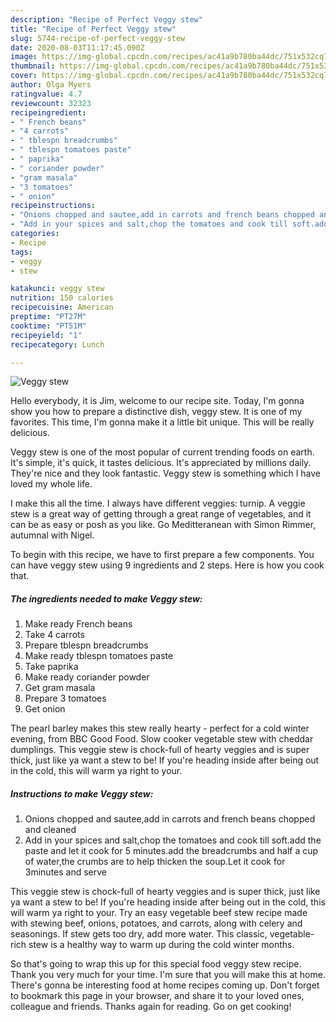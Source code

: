 ```yaml
---
description: "Recipe of Perfect Veggy stew"
title: "Recipe of Perfect Veggy stew"
slug: 5744-recipe-of-perfect-veggy-stew
date: 2020-08-03T11:17:45.090Z
image: https://img-global.cpcdn.com/recipes/ac41a9b780ba44dc/751x532cq70/veggy-stew-recipe-main-photo.jpg
thumbnail: https://img-global.cpcdn.com/recipes/ac41a9b780ba44dc/751x532cq70/veggy-stew-recipe-main-photo.jpg
cover: https://img-global.cpcdn.com/recipes/ac41a9b780ba44dc/751x532cq70/veggy-stew-recipe-main-photo.jpg
author: Olga Myers
ratingvalue: 4.7
reviewcount: 32323
recipeingredient:
- " French beans"
- "4 carrots"
- " tblespn breadcrumbs"
- " tblespn tomatoes paste"
- " paprika"
- " coriander powder"
- "gram masala"
- "3 tomatoes"
- " onion"
recipeinstructions:
- "Onions chopped and sautee,add in carrots and french beans chopped and cleaned"
- "Add in your spices and salt,chop the tomatoes and cook till soft.add the paste and let it cook for 5 minutes.add the breadcrumbs and half a cup of water,the crumbs are to help thicken the soup.Let it cook for 3minutes and serve"
categories:
- Recipe
tags:
- veggy
- stew

katakunci: veggy stew 
nutrition: 150 calories
recipecuisine: American
preptime: "PT27M"
cooktime: "PT51M"
recipeyield: "1"
recipecategory: Lunch

---
```



![Veggy stew](https://img-global.cpcdn.com/recipes/ac41a9b780ba44dc/751x532cq70/veggy-stew-recipe-main-photo.jpg)

Hello everybody, it is Jim, welcome to our recipe site. Today, I'm gonna show you how to prepare a distinctive dish, veggy stew. It is one of my favorites. This time, I'm gonna make it a little bit unique. This will be really delicious.

Veggy stew is one of the most popular of current trending foods on earth. It's simple, it's quick, it tastes delicious. It's appreciated by millions daily. They're nice and they look fantastic. Veggy stew is something which I have loved my whole life.

I make this all the time. I always have different veggies: turnip. A veggie stew is a great way of getting through a great range of vegetables, and it can be as easy or posh as you like. Go Meditteranean with Simon Rimmer, autumnal with Nigel.


To begin with this recipe, we have to first prepare a few components. You can have veggy stew using 9 ingredients and 2 steps. Here is how you cook that.

<!--inarticleads1-->

##### The ingredients needed to make Veggy stew:

1. Make ready  French beans
1. Take 4 carrots
1. Prepare  tblespn breadcrumbs
1. Make ready  tblespn tomatoes paste
1. Take  paprika
1. Make ready  coriander powder
1. Get gram masala
1. Prepare 3 tomatoes
1. Get  onion


The pearl barley makes this stew really hearty - perfect for a cold winter evening, from BBC Good Food. Slow cooker vegetable stew with cheddar dumplings. This veggie stew is chock-full of hearty veggies and is super thick, just like ya want a stew to be! If you&#39;re heading inside after being out in the cold, this will warm ya right to your. 

<!--inarticleads2-->

##### Instructions to make Veggy stew:

1. Onions chopped and sautee,add in carrots and french beans chopped and cleaned
1. Add in your spices and salt,chop the tomatoes and cook till soft.add the paste and let it cook for 5 minutes.add the breadcrumbs and half a cup of water,the crumbs are to help thicken the soup.Let it cook for 3minutes and serve


This veggie stew is chock-full of hearty veggies and is super thick, just like ya want a stew to be! If you&#39;re heading inside after being out in the cold, this will warm ya right to your. Try an easy vegetable beef stew recipe made with stewing beef, onions, potatoes, and carrots, along with celery and seasonings. If stew gets too dry, add more water. This classic, vegetable-rich stew is a healthy way to warm up during the cold winter months. 

So that's going to wrap this up for this special food veggy stew recipe. Thank you very much for your time. I'm sure that you will make this at home. There's gonna be interesting food at home recipes coming up. Don't forget to bookmark this page in your browser, and share it to your loved ones, colleague and friends. Thanks again for reading. Go on get cooking!
